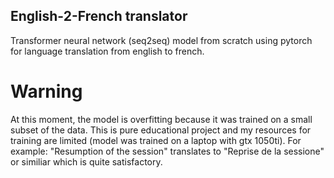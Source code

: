 ## English-2-French translator
Transformer neural network (seq2seq) model from scratch using pytorch for language translation from english to french.

# Warning
At this moment, the model is overfitting because it was trained on a small subset of the data. This is pure educational
project and my resources for training are limited (model was trained on a laptop with gtx 1050ti).
For example: "Resumption of the session" translates to "Reprise de la sessione" or similiar which is quite satisfactory.
